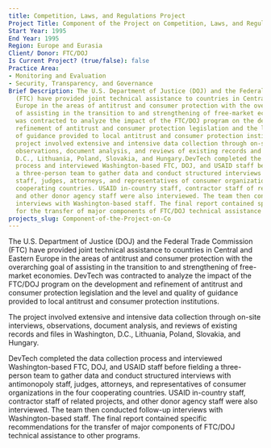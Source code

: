 ```yaml
---
title: Competition, Laws, and Regulations Project
Project Title: Component of the Project on Competition, Laws, and Regulations
Start Year: 1995
End Year: 1995
Region: Europe and Eurasia
Client/ Donor: FTC/DOJ
Is Current Project? (true/false): false
Practice Area:
- Monitoring and Evaluation
- Security, Transparency, and Governance
Brief Description: The U.S. Department of Justice (DOJ) and the Federal Trade Commission
  (FTC) have provided joint technical assistance to countries in Central and Eastern
  Europe in the areas of antitrust and consumer protection with the overarching goal
  of assisting in the transition to and strengthening of free-market economies. DevTech
  was contracted to analyze the impact of the FTC/DOJ program on the development and
  refinement of antitrust and consumer protection legislation and the level and quality
  of guidance provided to local antitrust and consumer protection institutions.The
  project involved extensive and intensive data collection through on-site interviews,
  observations, document analysis, and reviews of existing records and files in Washington,
  D.C., Lithuania, Poland, Slovakia, and Hungary.DevTech completed the data collection
  process and interviewed Washington-based FTC, DOJ, and USAID staff before fielding
  a three-person team to gather data and conduct structured interviews with antimonopoly
  staff, judges, attorneys, and representatives of consumer organizations in the four
  cooperating countries. USAID in-country staff, contractor staff of related projects,
  and other donor agency staff were also interviewed. The team then conducted follow-up
  interviews with Washington-based staff. The final report contained specific recommendations
  for the transfer of major components of FTC/DOJ technical assistance to other programs.
projects_slug: Component-of-the-Project-on-Co
---
```


The U.S. Department of Justice (DOJ) and the Federal Trade Commission (FTC) have provided joint technical assistance to countries in Central and Eastern Europe in the areas of antitrust and consumer protection with the overarching goal of assisting in the transition to and strengthening of free-market economies. DevTech was contracted to analyze the impact of the FTC/DOJ program on the development and refinement of antitrust and consumer protection legislation and the level and quality of guidance provided to local antitrust and consumer protection institutions.

The project involved extensive and intensive data collection through on-site interviews, observations, document analysis, and reviews of existing records and files in Washington, D.C., Lithuania, Poland, Slovakia, and Hungary.

DevTech completed the data collection process and interviewed Washington-based FTC, DOJ, and USAID staff before fielding a three-person team to gather data and conduct structured interviews with antimonopoly staff, judges, attorneys, and representatives of consumer organizations in the four cooperating countries. USAID in-country staff, contractor staff of related projects, and other donor agency staff were also interviewed. The team then conducted follow-up interviews with Washington-based staff. The final report contained specific recommendations for the transfer of major components of FTC/DOJ technical assistance to other programs.